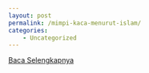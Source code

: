 ```yaml
---
layout: post
permalink: /mimpi-kaca-menurut-islam/
categories:
    - Uncategorized
---
```


[Baca Selengkapnya](/02)